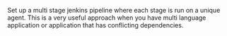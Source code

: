 Set up a multi stage jenkins pipeline where each stage is run on a unique agent.
This is a very useful approach when you have multi language application or application that has conflicting dependencies.
